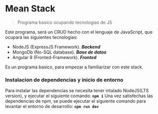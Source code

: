 # Mean Stack 
> Programa basico ocupando tecnologias de JS

Este programa, será un CRUD hecho con el lenguaje de JavaScript, que ocupará las siguientes tecnologias:
- NodeJS (ExpressJS Framework). ***Backend***
- MongoDb (No-SQL database). ***Base de datos***
- Angular 8 (Fronted-Framework). ***Fronted***

Es un programa basico, para empezar a familiarizar con este stack.
### Instalacion de dependencias y inicio de entorno
Para instalar las dependencias se necesita tener intalado NodeJS(LTS version), y ejecutar el siguiente comando:
**`npm i`**
Una vez satisfechas las dependencias de npm, se puede ejecutar el siguiente comando para levantar el entorno de desarrollo:
**`npm run dev`**
